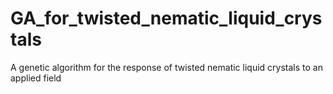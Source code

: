 # GA_for_twisted_nematic_liquid_crystals
A genetic algorithm for the response of twisted nematic liquid crystals to an applied field
